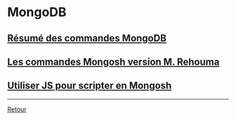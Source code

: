 # MongoDB
## [Résumé des commandes MongoDB](./sujets_mongo/CommandesMongoDB.md) 
## [Les commandes Mongosh version M. Rehouma](./sujets_mongo/commandes_mongoshDocProf.md)
## [Utiliser JS pour scripter en Mongosh](./sujets_mongo/MongoDBScripting.md)

---
[Retour](../README.md)
